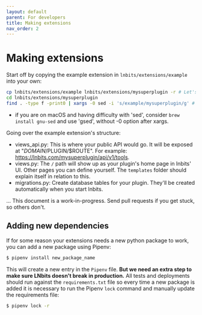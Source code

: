 ```yaml
---
layout: default
parent: For developers
title: Making extensions
nav_order: 2
---
```



Making extensions
=================

Start off by copying the example extension in `lnbits/extensions/example` into your own:
```sh
cp lnbits/extensions/example lnbits/extensions/mysuperplugin -r # Let's not use dashes or anything; it doesn't like those.
cd lnbits/extensions/mysuperplugin
find . -type f -print0 | xargs -0 sed -i 's/example/mysuperplugin/g' # Change all occurrences of 'example' to your plugin name 'mysuperplugin'.
```
- if you are on macOS and having difficulty with 'sed', consider `brew install gnu-sed` and use 'gsed', without -0 option after xargs.

Going over the example extension's structure:
* views_api.py: This is where your public API would go. It will be exposed at "$DOMAIN/$PLUGIN/$ROUTE". For example: https://lnbits.com/mysuperplugin/api/v1/tools.
* views.py: The `/` path will show up as your plugin's home page in lnbits' UI. Other pages you can define yourself. The `templates` folder should explain itself in relation to this.
* migrations.py: Create database tables for your plugin. They'll be created automatically when you start lnbits.

... This document is a work-in-progress. Send pull requests if you get stuck, so others don't.


Adding new dependencies
-----------------------

If for some reason your extensions needs a new python package to work, you can add a new package using Pipenv:

```sh
$ pipenv install new_package_name
```

This will create a new entry in the `Pipenv` file.
**But we need an extra step to make sure LNbits doesn't break in production.**
All tests and deployments should run against the `requirements.txt` file so every time a new package is added
it is necessary to run the Pipenv `lock` command and manually update the requirements file:

```sh
$ pipenv lock -r
```

